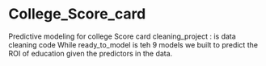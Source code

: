 # College_Score_card
Predictive modeling for college Score card
cleaning_project : is data cleaning code 
While ready_to_model is teh 9 models we built to predict the ROI of education given the predictors in the data.
